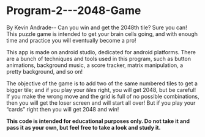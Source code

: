 # Program-2---2048-Game
By Kevin Andrade--
Can you win and get the 2048th tile? Sure you can! This puzzle game is intended to get your brain cells going, and with enough time and practice you will eventually become a pro!

This app is made on android studio, dedicated for android platforms. There are a bunch of techniques and tools used in this program, such as button animations, background music, a score tracker, matrix manipulation,  a pretty background, and so on!

The objective of the game is to add two of the same numbered tiles to get a bigger tile; and if you play your *tiles* right, you will get 2048, but be careful! If you make the wrong move and the grid is full of no possible combinations, then you will get the loser screen and will start all over! But if you play your “cards” right then you will get 2048 and win! 


**This code is intended for educational purposes only. Do not take it and pass it as your own, but feel free to take a look and study it.**
